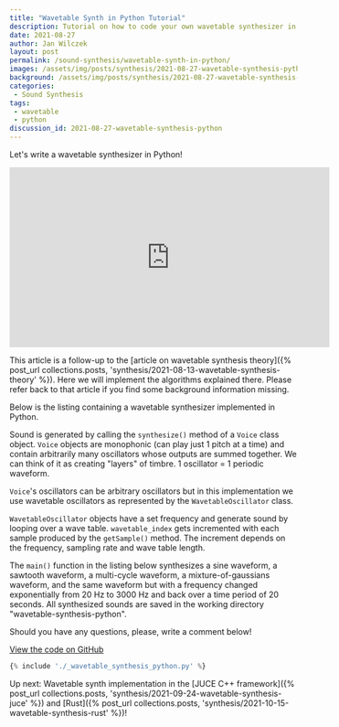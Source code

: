 ```yaml
---
title: "Wavetable Synth in Python Tutorial"
description: Tutorial on how to code your own wavetable synthesizer in Python.
date: 2021-08-27
author: Jan Wilczek
layout: post
permalink: /sound-synthesis/wavetable-synth-in-python/
images: /assets/img/posts/synthesis/2021-08-27-wavetable-synthesis-python
background: /assets/img/posts/synthesis/2021-08-27-wavetable-synthesis-python/Thumbnail.png
categories:
 - Sound Synthesis
tags:
 - wavetable
 - python
discussion_id: 2021-08-27-wavetable-synthesis-python
---
```

Let's write a wavetable synthesizer in Python!

<iframe width="560" height="315" src="https://www.youtube.com/embed/zBFeT8fkjfI" title="YouTube video player" frameborder="0" allow="accelerometer; autoplay; clipboard-write; encrypted-media; gyroscope; picture-in-picture" allowfullscreen loading="lazy"></iframe>

This article is a follow-up to the [article on wavetable synthesis theory]({% post_url collections.posts, 'synthesis/2021-08-13-wavetable-synthesis-theory' %}). Here we will implement the algorithms explained there. Please refer back to that article if you find some background information missing.

Below is the listing containing a wavetable synthesizer implemented in Python.

Sound is generated by calling the `synthesize()` method of a `Voice` class object. `Voice` objects are monophonic (can play just 1 pitch at a time) and contain arbitrarily many oscillators whose outputs are summed together. We can think of it as creating "layers" of timbre. 1 oscillator = 1 periodic waveform.

`Voice`'s oscillators can be arbitrary oscillators but in this implementation we use wavetable oscillators as represented by the `WavetableOscillator` class.

`WavetableOscillator` objects have a set frequency and generate sound by looping over a wave table. `wavetable_index` gets incremented with each sample produced by the `getSample()` method. The increment depends on the frequency, sampling rate and wave table length.

The `main()` function in the listing below synthesizes a sine waveform, a sawtooth waveform, a multi-cycle waveform, a mixture-of-gaussians waveform, and the same waveform but with a frequency changed exponentially from 20 Hz to 3000 Hz and back over a time period of 20 seconds. All synthesized sounds are saved in the working directory "wavetable-synthesis-python".

Should you have any questions, please, write a comment below!

[View the code on GitHub](https://github.com/JanWilczek/wolf-sound-blog/tree/master/_posts/synthesis/_wavetable_synthesis_python.py)

```python
{% include './_wavetable_synthesis_python.py' %}
```

Up next: Wavetable synth implementation in the [JUCE C++ framework]({% post_url collections.posts, 'synthesis/2021-09-24-wavetable-synthesis-juce' %}) and [Rust]({% post_url collections.posts, 'synthesis/2021-10-15-wavetable-synthesis-rust' %})!
